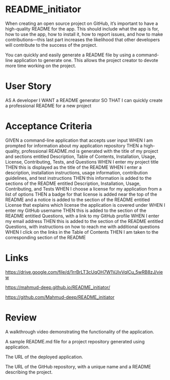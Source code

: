 # README_initiator
When creating an open source project on GitHub, it’s important to have a high-quality README for the app. This should include what the app is for, how to use the app, how to install it, how to report issues, and how to make contributions—this last part increases the likelihood that other developers will contribute to the success of the project.

You can quickly and easily generate a README file by using a command-line application to generate one. This allows the project creator to devote more time working on the project.


# User Story

AS A developer
I WANT a README generator
SO THAT I can quickly create a professional README for a new project


# Acceptance Criteria

GIVEN a command-line application that accepts user input
WHEN I am prompted for information about my application repository
THEN a high-quality, professional README.md is generated with the title of my project and sections entitled Description, Table of Contents, Installation, Usage, License, Contributing, Tests, and Questions
WHEN I enter my project title
THEN this is displayed as the title of the README
WHEN I enter a description, installation instructions, usage information, contribution guidelines, and test instructions
THEN this information is added to the sections of the README entitled Description, Installation, Usage, Contributing, and Tests
WHEN I choose a license for my application from a list of options
THEN a badge for that license is added near the top of the README and a notice is added to the section of the README entitled License that explains which license the application is covered under
WHEN I enter my GitHub username
THEN this is added to the section of the README entitled Questions, with a link to my GitHub profile
WHEN I enter my email address
THEN this is added to the section of the README entitled Questions, with instructions on how to reach me with additional questions
WHEN I click on the links in the Table of Contents
THEN I am taken to the corresponding section of the README



# Links

https://drive.google.com/file/d/1rrBrLT3cUqOH7W1VJIvVqlCu_5wRB8zJ/view

https://mahmud-deep.github.io/README_initiator/

https://github.com/Mahmud-deep/README_initiator


# Review

A walkthrough video demonstrating the functionality of the application.

A sample README.md file for a project repository generated using application.

The URL of the deployed application.

The URL of the GitHub repository, with a unique name and a README describing the project.

